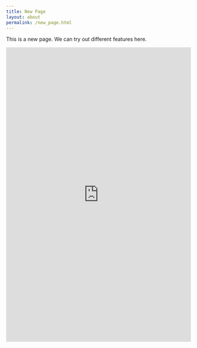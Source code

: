 ```yaml
---
title: New Page
layout: about
permalink: /new_page.html
---
```


This is a new page. We can try out different features here.

<iframe src="https://uploads.knightlab.com/storymapjs/0c3c387a32df2613279d8b3dd6a5e422/second-test/draft.html" frameborder="0" width="100%" height="800"></iframe>
